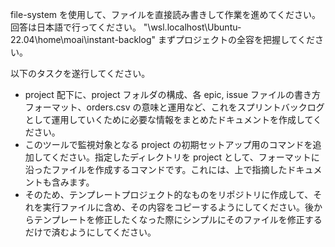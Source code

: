 file-system を使用して、ファイルを直接読み書きして作業を進めてください。
回答は日本語で行ってください。
"\\wsl.localhost\Ubuntu-22.04\home\moai\instant-backlog"
まずプロジェクトの全容を把握してください。

以下のタスクを遂行してください。

- project 配下に、project フォルダの構成、各 epic, issue ファイルの書き方フォーマット、orders.csv の意味と運用など、これをスプリントバックログとして運用していくために必要な情報をまとめたドキュメントを作成してください。
- このツールで監視対象となる project の初期セットアップ用のコマンドを追加してください。指定したディレクトリを project として、フォーマットに沿ったファイルを作成するコマンドです。これには、上で指摘したドキュメントも含みます。
- そのため、テンプレートプロジェクト的なものをリポジトリに作成して、それを実行ファイルに含め、その内容をコピーするようにしてください。後からテンプレートを修正したくなった際にシンプルにそのファイルを修正するだけで済むようにしてください。
